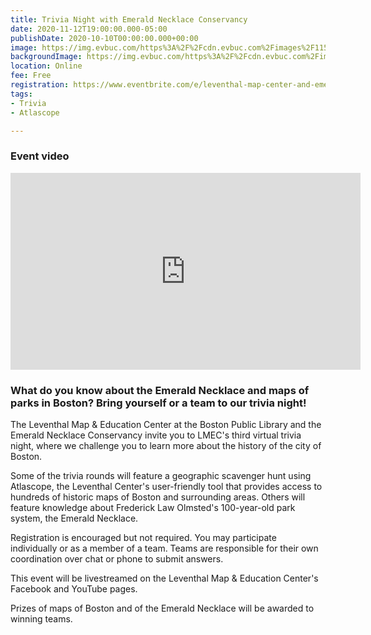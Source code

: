 ```yaml
---
title: Trivia Night with Emerald Necklace Conservancy
date: 2020-11-12T19:00:00.000-05:00
publishDate: 2020-10-10T00:00:00.000+00:00
image: https://img.evbuc.com/https%3A%2F%2Fcdn.evbuc.com%2Fimages%2F115889885%2F167762409652%2F1%2Foriginal.20201026-194423?w=1080&auto=format%2Ccompress&q=75&sharp=10&rect=26%2C202%2C2330%2C1165&s=5d5c88b38d8ca06cf0fabb0556197c12
backgroundImage: https://img.evbuc.com/https%3A%2F%2Fcdn.evbuc.com%2Fimages%2F115889885%2F167762409652%2F1%2Foriginal.20201026-194423?w=1080&auto=format%2Ccompress&q=75&sharp=10&rect=26%2C202%2C2330%2C1165&s=5d5c88b38d8ca06cf0fabb0556197c12
location: Online
fee: Free
registration: https://www.eventbrite.com/e/leventhal-map-center-and-emerald-necklace-conservancy-trivia-night-tickets-126875673555
tags:
- Trivia
- Atlascope

---
```

### Event video

<iframe width="560" height="315" src="https://www.youtube.com/embed/XPxVxBKDKJE" frameborder="0" allow="accelerometer; autoplay; clipboard-write; encrypted-media; gyroscope; picture-in-picture" allowfullscreen></iframe>

### What do you know about the Emerald Necklace and maps of parks in Boston? Bring yourself or a team to our trivia night!

The Leventhal Map & Education Center at the Boston Public Library and the Emerald Necklace Conservancy invite you to LMEC's third virtual trivia night, where we challenge you to learn more about the history of the city of Boston.

Some of the trivia rounds will feature a geographic scavenger hunt using Atlascope, the Leventhal Center's user-friendly tool that provides access to hundreds of historic maps of Boston and surrounding areas. Others will feature knowledge about Frederick Law Olmsted's 100-year-old park system, the Emerald Necklace.

Registration is encouraged but not required. You may participate individually or as a member of a team. Teams are responsible for their own coordination over chat or phone to submit answers.

This event will be livestreamed on the Leventhal Map & Education Center's Facebook and YouTube pages.

Prizes of maps of Boston and of the Emerald Necklace will be awarded to winning teams.
